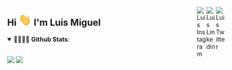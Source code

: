 <a href="https://twitter.com/luischavezduque" target="_blank" rel="nofollow"><img align="right" alt="Luis Twitter" width="22px" src="https://cdn.jsdelivr.net/npm/simple-icons@v3/icons/twitter.svg" /></a><a href="https://www.linkedin.com/in/luischdu/?locale=en_US" target="_blank" rel="nofollow"><img align="right" alt="Luis Linkedin" width="22px" src="https://cdn.jsdelivr.net/npm/simple-icons@v3/icons/linkedin.svg" /></a><a href="https://www.instagram.com/luis.chavezduque" target="_blank" rel="nofollow"><img align="right" alt="Luis Instagram" width="22px" src="https://cdn.jsdelivr.net/npm/simple-icons@v3/icons/instagram.svg" /></a>

## Hi <img src="https://raw.githubusercontent.com/ABSphreak/ABSphreak/master/gifs/Hi.gif" width="30px"> I'm Luis Miguel
<details open>
 <summary> 🚀👨🏽‍💻 <b>Github Stats</b>: </summary>
<br>
<p align = "left">
  <img src = "https://github-readme-stats.vercel.app/api?username=luischdu&show_icons=true&count_private=true&theme=react&line_height=20&">
  <img src = "https://github-readme-stats.vercel.app/api/top-langs/?username=luischdu&theme=react&line_height=20&langs_count=8&layout=compact">
</p>
</details>



